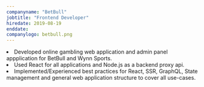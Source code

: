 ```yaml
---
companyname: "BetBull"
jobtitle: "Frontend Developer"
hiredate: 2019-08-19
enddate:
companylogo: betbull.png
---
```


<li>Developed online gambling web application and admin panel appplication for BetBull and Wynn Sports.</li>  
<li>Used React for all applications and Node.js as a backend proxy api.</li>  
<li>Implemented/Experienced best practices for React, SSR, GraphQL, State management and general web application structure to cover all use-cases.</li>
